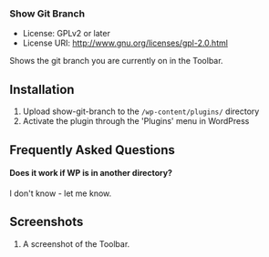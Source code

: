 ### Show Git Branch ###
- License: GPLv2 or later
- License URI: http://www.gnu.org/licenses/gpl-2.0.html

Shows the git branch you are currently on in the Toolbar.

## Installation ##

1. Upload show-git-branch to the `/wp-content/plugins/` directory
2. Activate the plugin through the 'Plugins' menu in WordPress

## Frequently Asked Questions ##

#### Does it work if WP is in another directory? ####

I don't know - let me know.

## Screenshots ##

1. A screenshot of the Toolbar.
